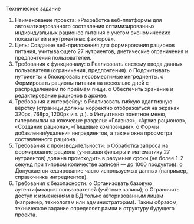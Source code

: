 Техническое задание
1.	Наименование проекта: 
«Разработка веб-платформы для автоматизированного составления оптимизированных индивидуальных рационов питания с учетом экономических показателей и нутриентных факторов».
2.	Цель: 
Создание веб-приложения для формирования рационов питания, учитывающего 27 нутриентов,
 диетические ограничения и предпочтения пользователей.
3.	Требования к функционалу:
o	Реализовать систему ввода данных пользователя (ограничения, предпочтения).
o	Подсчитывать нутриенты и блокировать несовместимые ингредиенты.
o	Формировать рационы питания на несколько дней с распределением по приёмам пищи.
o	Обеспечить хранение и редактирование рационов в архиве.
4.	Требования к интерфейсу:
o	Реализовать гибкую адаптивную вёрстку (страницы должны корректно отображаться на экранах 320px,
 768px, 1200px и т. д.).
o	Интуитивно понятное меню, гиперссылки на ключевые разделы: «Главная», «Архив рационов», 
«Создание рациона», «Пищевые композиции».
o	Формы добавления/удаления ингредиентов, а также окна просмотра составленного рациона.
5.	Требования к производительности:
o	Обработка запроса на формирование рациона (учитывая фильтры и математику 27 нутриентов) 
должна происходить в разумные сроки (не более 1–2 секунд при типовом количестве записей — до 1000 продуктов).
o	Допускается кеширование часто используемых данных (например, справочника ингредиентов).
6.	Требования к безопасности:
o	Организовать базовую аутентификацию пользователей (учётные записи);
o	Ограничить доступ к изменениям в БД только авторизованным лицам (например, 
технологам или администраторам).
Таким образом, техническое задание определяет рамки и структуру будущего проекта.
